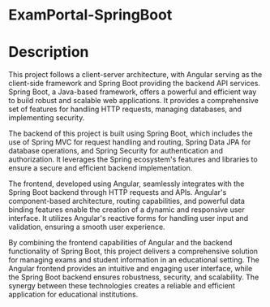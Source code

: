 # ExamPortal-SpringBoot

# Description

This project follows a client-server architecture, with Angular serving as the client-side framework and Spring Boot providing the backend API services. Spring Boot, a Java-based framework, offers a powerful and efficient way to build robust and scalable web applications. It provides a comprehensive set of features for handling HTTP requests, managing databases, and implementing security.

The backend of this project is built using Spring Boot, which includes the use of Spring MVC for request handling and routing, Spring Data JPA for database operations, and Spring Security for authentication and authorization. It leverages the Spring ecosystem's features and libraries to ensure a secure and efficient backend implementation.

The frontend, developed using Angular, seamlessly integrates with the Spring Boot backend through HTTP requests and APIs. Angular's component-based architecture, routing capabilities, and powerful data binding features enable the creation of a dynamic and responsive user interface. It utilizes Angular's reactive forms for handling user input and validation, ensuring a smooth user experience.

By combining the frontend capabilities of Angular and the backend functionality of Spring Boot, this project delivers a comprehensive solution for managing exams and student information in an educational setting. The Angular frontend provides an intuitive and engaging user interface, while the Spring Boot backend ensures robustness, security, and scalability. The synergy between these technologies creates a reliable and efficient application for educational institutions.
